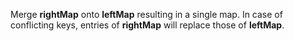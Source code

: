 
[comment]: # (MapCanvasModule)
Merge **rightMap** onto **leftMap** resulting in a single map. In case of conflicting keys, entries of **rightMap** will replace those of **leftMap**.